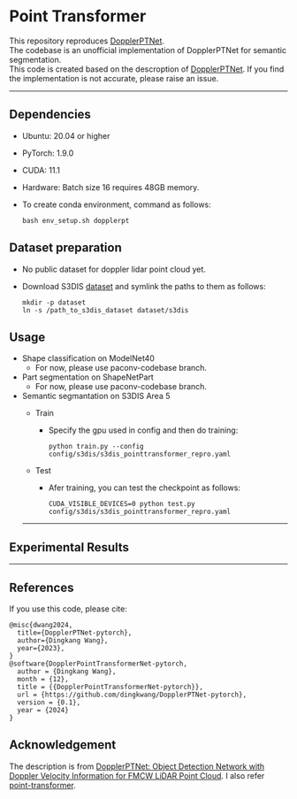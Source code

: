 # Point Transformer
This repository reproduces [DopplerPTNet](https://iopscience.iop.org/article/10.1088/1742-6596/2809/1/012006). \
The codebase is an unofficial implementation of DopplerPTNet for semantic segmentation. \
This code is created based on the descroption of [DopplerPTNet](https://iopscience.iop.org/article/10.1088/1742-6596/2809/1/012006). If you find the implementation is not accurate, please raise an issue.

---
## Dependencies
- Ubuntu: 20.04 or higher
- PyTorch: 1.9.0 
- CUDA: 11.1 
- Hardware: Batch size 16 requires 48GB memory. 
- To create conda environment, command as follows:

  ```
  bash env_setup.sh dopplerpt
  ```

## Dataset preparation
- No public dataset for doppler lidar point cloud yet. 
- Download S3DIS [dataset](https://drive.google.com/uc?export=download&id=1KUxWagmEWnvMhEb4FRwq2Mj0aa3U3xUf) and symlink the paths to them as follows:

     ```
     mkdir -p dataset
     ln -s /path_to_s3dis_dataset dataset/s3dis
     ```

## Usage
- Shape classification on ModelNet40
  - For now, please use paconv-codebase branch.
- Part segmentation on ShapeNetPart
  - For now, please use paconv-codebase branch.
- Semantic segmantation on S3DIS Area 5
  - Train

    - Specify the gpu used in config and then do training:

      ```
      python train.py --config config/s3dis/s3dis_pointtransformer_repro.yaml
      ```

  - Test

    - Afer training, you can test the checkpoint as follows:

      ```
      CUDA_VISIBLE_DEVICES=0 python test.py config/s3dis/s3dis_pointtransformer_repro.yaml
      ```
  ---
## Experimental Results
---
## References

If you use this code, please cite:
```
@misc{dwang2024,
  title={DopplerPTNet-pytorch}, 
  author={Dingkang Wang},
  year={2023},
}
@software{DopplerPointTransformerNet-pytorch,
  author = {Dingkang Wang},
  month = {12},
  title = {{DopplerPointTransformerNet-pytorch}},
  url = {https://github.com/dingkwang/DopplerPTNet-pytorch},
  version = {0.1},
  year = {2024}
}
```

## Acknowledgement
The description is from [DopplerPTNet: Object Detection Network with Doppler Velocity Information for FMCW LiDAR Point Cloud](https://iopscience.iop.org/article/10.1088/1742-6596/2809/1/012006).
I also refer [point-transformer](https://github.com/POSTECH-CVLab/point-transformer).
